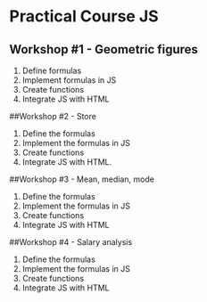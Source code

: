 # Practical Course JS

## Workshop #1 - Geometric figures

1. Define formulas
2. Implement formulas in JS
3. Create functions
4. Integrate JS with HTML

##Workshop #2 - Store

1. Define the formulas
2. Implement the formulas in JS
3. Create functions
4. Integrate JS with HTML.


##Workshop #3 - Mean, median, mode

1. Define the formulas
2. Implement the formulas in JS
3. Create functions
4. Integrate JS with HTML

##Workshop #4 - Salary analysis

1. Define the formulas
2. Implement the formulas in JS
3. Create functions
4. Integrate JS with HTML
